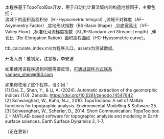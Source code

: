 本程序基于TopoToolBox开发，用于自动化计算流域内的构造地貌因子，主要包括：  
流域下的面积高程积分（HI-Hypsometric Integral）,流域不对称度（AF-Asymmetry Factor）,盆地形状指数（BS-Basin Shape）,谷底宽高比（VF-Valley Floor）,标准化河流梯度指数（SL/K-Standardized Stream-Length）,伸长比（Re-Elongation Ration）面积高程曲线（HC-Hypsometric curve）。  

ttb_calculate_index.mlx为程序入口，assets为测试数据。

开发人员：戴钊龙，沈言根，李安波  

如果使用该程序遇到问题需要反馈，可通过邮件方式联系yangen_shen@163.com

如果你使用了这个程序，请引用：  
[1] Dai, Z., Shen, Y., & Li, A. (2024). Automatic extraction of the geomorphic indices (1.0). Zenodo. https://doi.org/10.5281/zenodo.14547642  
[2] Schwanghart, W., Kuhn, N.J., 2010. TopoToolbox: A set of Matlab functions for topographic analysis. Environmental Modelling & Software 25.  
[3] Schwanghart, W., Scherler, D., 2014. Short Communication: TopoToolbox 2 – MATLAB-based software for topographic analysis and modeling in Earth surface sciences. Earth Surface Dynamics 2, 1–7.  

（正在更新）
